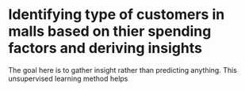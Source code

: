 # Identifying type of customers in malls based on thier spending factors and deriving insights

The goal here is to gather insight rather than predicting anything. This unsupervised learning method helps 
